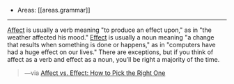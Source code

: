 
- Areas: [[areas.grammar]]

---

[Affect](#Affect) is usually a verb meaning "to produce an effect upon," as in "the weather affected his mood." [Effect](#Effect) is usually a noun meaning "a change that results when something is done or happens," as in "computers have had a huge effect on our lives." There are exceptions, but if you think of affect as a verb and effect as a noun, you’ll be right a majority of the time.

> —via [Affect vs. Effect: How to Pick the Right One](#%20Merriam-Webster%7Chttps%3A%2F%2Fwww.merriam-webster.com%2Fwords-at-play%2Faffect-vs-effect-usage-difference)
